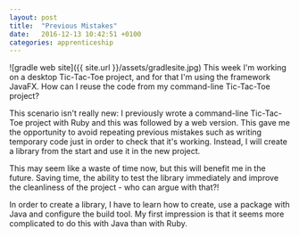 ```yaml
---
layout: post
title:  "Previous Mistakes"
date:   2016-12-13 10:42:51 +0100
categories: apprenticeship
---
```

![gradle web site]({{ site.url }}/assets/gradlesite.jpg)
This week I'm working on a desktop Tic-Tac-Toe project, and for that I'm using
the framework JavaFX. How can I reuse the code from my command-line Tic-Tac-Toe
project?

This scenario isn't really new: I previously wrote a command-line Tic-Tac-Toe
project with Ruby and this was followed by a web version. This gave me the
opportunity to avoid repeating previous mistakes such as writing temporary code
just in order to check that it's working. Instead, I will create a library from
the start and use it in the new project.

This may seem like a waste of time now, but this will benefit me in the future.
Saving time, the ability to test the library immediately and improve the
cleanliness of the project - who can argue with that?!

In order to create a library, I have to learn how to create, use a package with
Java and configure the build tool. My first impression is that it seems more
complicated to do this with Java than with Ruby.
